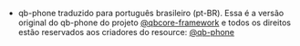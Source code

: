- qb-phone traduzido para português brasileiro (pt-BR).
Essa é a versão original do qb-phone do projeto [@qbcore-framework](https://github.com/qbcore-framework) e todos os direitos estão reservados aos criadores do resource: [@qb-phone](https://github.com/qbcore-framework/qb-phone)
